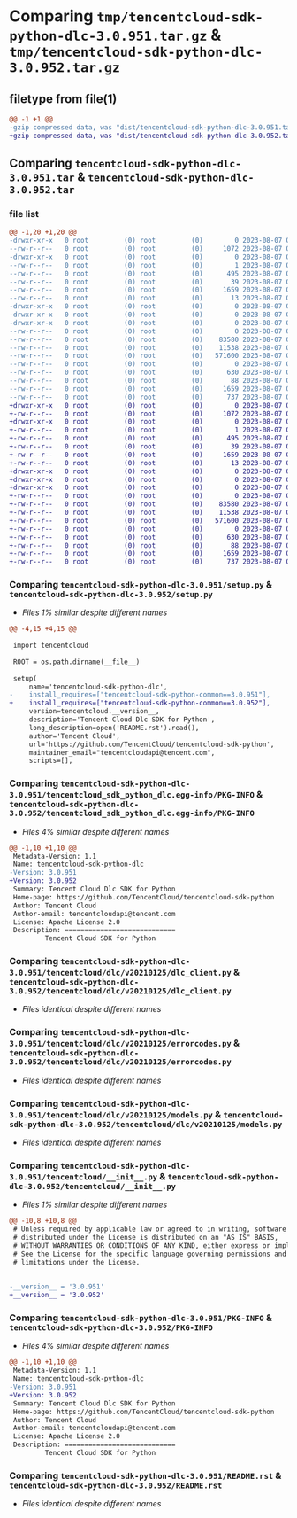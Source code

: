 # Comparing `tmp/tencentcloud-sdk-python-dlc-3.0.951.tar.gz` & `tmp/tencentcloud-sdk-python-dlc-3.0.952.tar.gz`

## filetype from file(1)

```diff
@@ -1 +1 @@
-gzip compressed data, was "dist/tencentcloud-sdk-python-dlc-3.0.951.tar", last modified: Mon Aug  7 00:25:15 2023, max compression
+gzip compressed data, was "dist/tencentcloud-sdk-python-dlc-3.0.952.tar", last modified: Mon Aug  7 08:52:02 2023, max compression
```

## Comparing `tencentcloud-sdk-python-dlc-3.0.951.tar` & `tencentcloud-sdk-python-dlc-3.0.952.tar`

### file list

```diff
@@ -1,20 +1,20 @@
-drwxr-xr-x   0 root         (0) root         (0)        0 2023-08-07 00:25:15.000000 tencentcloud-sdk-python-dlc-3.0.951/
--rw-r--r--   0 root         (0) root         (0)     1072 2023-08-07 00:25:15.000000 tencentcloud-sdk-python-dlc-3.0.951/setup.py
-drwxr-xr-x   0 root         (0) root         (0)        0 2023-08-07 00:25:15.000000 tencentcloud-sdk-python-dlc-3.0.951/tencentcloud_sdk_python_dlc.egg-info/
--rw-r--r--   0 root         (0) root         (0)        1 2023-08-07 00:25:15.000000 tencentcloud-sdk-python-dlc-3.0.951/tencentcloud_sdk_python_dlc.egg-info/dependency_links.txt
--rw-r--r--   0 root         (0) root         (0)      495 2023-08-07 00:25:15.000000 tencentcloud-sdk-python-dlc-3.0.951/tencentcloud_sdk_python_dlc.egg-info/SOURCES.txt
--rw-r--r--   0 root         (0) root         (0)       39 2023-08-07 00:25:15.000000 tencentcloud-sdk-python-dlc-3.0.951/tencentcloud_sdk_python_dlc.egg-info/requires.txt
--rw-r--r--   0 root         (0) root         (0)     1659 2023-08-07 00:25:15.000000 tencentcloud-sdk-python-dlc-3.0.951/tencentcloud_sdk_python_dlc.egg-info/PKG-INFO
--rw-r--r--   0 root         (0) root         (0)       13 2023-08-07 00:25:15.000000 tencentcloud-sdk-python-dlc-3.0.951/tencentcloud_sdk_python_dlc.egg-info/top_level.txt
-drwxr-xr-x   0 root         (0) root         (0)        0 2023-08-07 00:25:15.000000 tencentcloud-sdk-python-dlc-3.0.951/tencentcloud/
-drwxr-xr-x   0 root         (0) root         (0)        0 2023-08-07 00:25:15.000000 tencentcloud-sdk-python-dlc-3.0.951/tencentcloud/dlc/
-drwxr-xr-x   0 root         (0) root         (0)        0 2023-08-07 00:25:15.000000 tencentcloud-sdk-python-dlc-3.0.951/tencentcloud/dlc/v20210125/
--rw-r--r--   0 root         (0) root         (0)        0 2023-08-07 00:25:15.000000 tencentcloud-sdk-python-dlc-3.0.951/tencentcloud/dlc/v20210125/__init__.py
--rw-r--r--   0 root         (0) root         (0)    83580 2023-08-07 00:25:15.000000 tencentcloud-sdk-python-dlc-3.0.951/tencentcloud/dlc/v20210125/dlc_client.py
--rw-r--r--   0 root         (0) root         (0)    11538 2023-08-07 00:25:15.000000 tencentcloud-sdk-python-dlc-3.0.951/tencentcloud/dlc/v20210125/errorcodes.py
--rw-r--r--   0 root         (0) root         (0)   571600 2023-08-07 00:25:15.000000 tencentcloud-sdk-python-dlc-3.0.951/tencentcloud/dlc/v20210125/models.py
--rw-r--r--   0 root         (0) root         (0)        0 2023-08-07 00:25:15.000000 tencentcloud-sdk-python-dlc-3.0.951/tencentcloud/dlc/__init__.py
--rw-r--r--   0 root         (0) root         (0)      630 2023-08-07 00:25:15.000000 tencentcloud-sdk-python-dlc-3.0.951/tencentcloud/__init__.py
--rw-r--r--   0 root         (0) root         (0)       88 2023-08-07 00:25:15.000000 tencentcloud-sdk-python-dlc-3.0.951/setup.cfg
--rw-r--r--   0 root         (0) root         (0)     1659 2023-08-07 00:25:15.000000 tencentcloud-sdk-python-dlc-3.0.951/PKG-INFO
--rw-r--r--   0 root         (0) root         (0)      737 2023-08-07 00:25:15.000000 tencentcloud-sdk-python-dlc-3.0.951/README.rst
+drwxr-xr-x   0 root         (0) root         (0)        0 2023-08-07 08:52:02.000000 tencentcloud-sdk-python-dlc-3.0.952/
+-rw-r--r--   0 root         (0) root         (0)     1072 2023-08-07 08:52:02.000000 tencentcloud-sdk-python-dlc-3.0.952/setup.py
+drwxr-xr-x   0 root         (0) root         (0)        0 2023-08-07 08:52:02.000000 tencentcloud-sdk-python-dlc-3.0.952/tencentcloud_sdk_python_dlc.egg-info/
+-rw-r--r--   0 root         (0) root         (0)        1 2023-08-07 08:52:02.000000 tencentcloud-sdk-python-dlc-3.0.952/tencentcloud_sdk_python_dlc.egg-info/dependency_links.txt
+-rw-r--r--   0 root         (0) root         (0)      495 2023-08-07 08:52:02.000000 tencentcloud-sdk-python-dlc-3.0.952/tencentcloud_sdk_python_dlc.egg-info/SOURCES.txt
+-rw-r--r--   0 root         (0) root         (0)       39 2023-08-07 08:52:02.000000 tencentcloud-sdk-python-dlc-3.0.952/tencentcloud_sdk_python_dlc.egg-info/requires.txt
+-rw-r--r--   0 root         (0) root         (0)     1659 2023-08-07 08:52:02.000000 tencentcloud-sdk-python-dlc-3.0.952/tencentcloud_sdk_python_dlc.egg-info/PKG-INFO
+-rw-r--r--   0 root         (0) root         (0)       13 2023-08-07 08:52:02.000000 tencentcloud-sdk-python-dlc-3.0.952/tencentcloud_sdk_python_dlc.egg-info/top_level.txt
+drwxr-xr-x   0 root         (0) root         (0)        0 2023-08-07 08:52:02.000000 tencentcloud-sdk-python-dlc-3.0.952/tencentcloud/
+drwxr-xr-x   0 root         (0) root         (0)        0 2023-08-07 08:52:02.000000 tencentcloud-sdk-python-dlc-3.0.952/tencentcloud/dlc/
+drwxr-xr-x   0 root         (0) root         (0)        0 2023-08-07 08:52:02.000000 tencentcloud-sdk-python-dlc-3.0.952/tencentcloud/dlc/v20210125/
+-rw-r--r--   0 root         (0) root         (0)        0 2023-08-07 08:52:02.000000 tencentcloud-sdk-python-dlc-3.0.952/tencentcloud/dlc/v20210125/__init__.py
+-rw-r--r--   0 root         (0) root         (0)    83580 2023-08-07 08:52:02.000000 tencentcloud-sdk-python-dlc-3.0.952/tencentcloud/dlc/v20210125/dlc_client.py
+-rw-r--r--   0 root         (0) root         (0)    11538 2023-08-07 08:52:02.000000 tencentcloud-sdk-python-dlc-3.0.952/tencentcloud/dlc/v20210125/errorcodes.py
+-rw-r--r--   0 root         (0) root         (0)   571600 2023-08-07 08:52:02.000000 tencentcloud-sdk-python-dlc-3.0.952/tencentcloud/dlc/v20210125/models.py
+-rw-r--r--   0 root         (0) root         (0)        0 2023-08-07 08:52:02.000000 tencentcloud-sdk-python-dlc-3.0.952/tencentcloud/dlc/__init__.py
+-rw-r--r--   0 root         (0) root         (0)      630 2023-08-07 08:52:02.000000 tencentcloud-sdk-python-dlc-3.0.952/tencentcloud/__init__.py
+-rw-r--r--   0 root         (0) root         (0)       88 2023-08-07 08:52:02.000000 tencentcloud-sdk-python-dlc-3.0.952/setup.cfg
+-rw-r--r--   0 root         (0) root         (0)     1659 2023-08-07 08:52:02.000000 tencentcloud-sdk-python-dlc-3.0.952/PKG-INFO
+-rw-r--r--   0 root         (0) root         (0)      737 2023-08-07 08:52:02.000000 tencentcloud-sdk-python-dlc-3.0.952/README.rst
```

### Comparing `tencentcloud-sdk-python-dlc-3.0.951/setup.py` & `tencentcloud-sdk-python-dlc-3.0.952/setup.py`

 * *Files 1% similar despite different names*

```diff
@@ -4,15 +4,15 @@
 
 import tencentcloud
 
 ROOT = os.path.dirname(__file__)
 
 setup(
     name='tencentcloud-sdk-python-dlc',
-    install_requires=["tencentcloud-sdk-python-common==3.0.951"],
+    install_requires=["tencentcloud-sdk-python-common==3.0.952"],
     version=tencentcloud.__version__,
     description='Tencent Cloud Dlc SDK for Python',
     long_description=open('README.rst').read(),
     author='Tencent Cloud',
     url='https://github.com/TencentCloud/tencentcloud-sdk-python',
     maintainer_email="tencentcloudapi@tencent.com",
     scripts=[],
```

### Comparing `tencentcloud-sdk-python-dlc-3.0.951/tencentcloud_sdk_python_dlc.egg-info/PKG-INFO` & `tencentcloud-sdk-python-dlc-3.0.952/tencentcloud_sdk_python_dlc.egg-info/PKG-INFO`

 * *Files 4% similar despite different names*

```diff
@@ -1,10 +1,10 @@
 Metadata-Version: 1.1
 Name: tencentcloud-sdk-python-dlc
-Version: 3.0.951
+Version: 3.0.952
 Summary: Tencent Cloud Dlc SDK for Python
 Home-page: https://github.com/TencentCloud/tencentcloud-sdk-python
 Author: Tencent Cloud
 Author-email: tencentcloudapi@tencent.com
 License: Apache License 2.0
 Description: ============================
         Tencent Cloud SDK for Python
```

### Comparing `tencentcloud-sdk-python-dlc-3.0.951/tencentcloud/dlc/v20210125/dlc_client.py` & `tencentcloud-sdk-python-dlc-3.0.952/tencentcloud/dlc/v20210125/dlc_client.py`

 * *Files identical despite different names*

### Comparing `tencentcloud-sdk-python-dlc-3.0.951/tencentcloud/dlc/v20210125/errorcodes.py` & `tencentcloud-sdk-python-dlc-3.0.952/tencentcloud/dlc/v20210125/errorcodes.py`

 * *Files identical despite different names*

### Comparing `tencentcloud-sdk-python-dlc-3.0.951/tencentcloud/dlc/v20210125/models.py` & `tencentcloud-sdk-python-dlc-3.0.952/tencentcloud/dlc/v20210125/models.py`

 * *Files identical despite different names*

### Comparing `tencentcloud-sdk-python-dlc-3.0.951/tencentcloud/__init__.py` & `tencentcloud-sdk-python-dlc-3.0.952/tencentcloud/__init__.py`

 * *Files 1% similar despite different names*

```diff
@@ -10,8 +10,8 @@
 # Unless required by applicable law or agreed to in writing, software
 # distributed under the License is distributed on an "AS IS" BASIS,
 # WITHOUT WARRANTIES OR CONDITIONS OF ANY KIND, either express or implied.
 # See the License for the specific language governing permissions and
 # limitations under the License.
 
 
-__version__ = '3.0.951'
+__version__ = '3.0.952'
```

### Comparing `tencentcloud-sdk-python-dlc-3.0.951/PKG-INFO` & `tencentcloud-sdk-python-dlc-3.0.952/PKG-INFO`

 * *Files 4% similar despite different names*

```diff
@@ -1,10 +1,10 @@
 Metadata-Version: 1.1
 Name: tencentcloud-sdk-python-dlc
-Version: 3.0.951
+Version: 3.0.952
 Summary: Tencent Cloud Dlc SDK for Python
 Home-page: https://github.com/TencentCloud/tencentcloud-sdk-python
 Author: Tencent Cloud
 Author-email: tencentcloudapi@tencent.com
 License: Apache License 2.0
 Description: ============================
         Tencent Cloud SDK for Python
```

### Comparing `tencentcloud-sdk-python-dlc-3.0.951/README.rst` & `tencentcloud-sdk-python-dlc-3.0.952/README.rst`

 * *Files identical despite different names*

